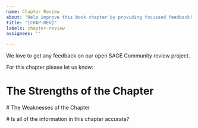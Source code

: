 ```yaml
---
name: Chapter Review
about: 'Help improve this book chapter by providing focussed feedback! '
title: "[CHAP-REV]"
labels: chapter-review
assignees: ''

---
```


We love to get any feedback on our open SAGE Community review project. 

For this chapter please let us know: 

# The Strengths of the Chapter 


# The Weaknesses of the Chapter 

# Is all of the information in this chapter accurate?
